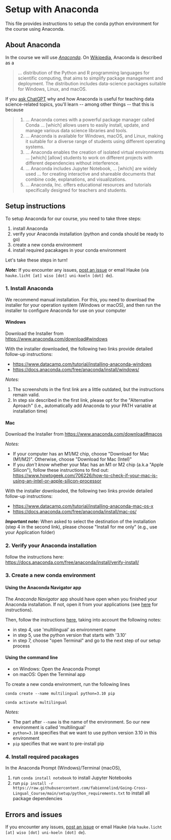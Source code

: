 # Setup with Anaconda

This file provides instructions to setup the conda python environment for the course using Anaconda.

## About Anaconda

In the course we will use [*Anaconda*](https://www.anaconda.com/). 
On [Wikipedia](https://en.wikipedia.org/wiki/Anaconda_(Python_distribution)), Anaconda is described as a

> ... distribution of the Python and R programming languages for scientific computing, that aims to simplify package management and deployment.
> The distribution includes data-science packages suitable for Windows, Linux, and macOS.

If you [ask ChatGPT](https://chat.openai.com/share/958fe6cc-b411-43e5-b156-23fb6ef4fb3f) why and how Anaconda is useful for teaching data science-related topics, you'll learn -- among other things -- that this is because

> 1. ... Anaconda comes with a powerful package manager called Conda ... [which] allows users to easily install, update, and manage various data science libraries and tools. 
> 2. ... Anaconda is available for Windows, macOS, and Linux, making it suitable for a diverse range of students using different operating systems.
> 4. ... Anaconda enables the creation of isolated virtual environments ... [which] [allow] students to work on different projects with different dependencies without interference.
> 5. ... Anaconda includes Jupyter Notebook, ... [which] are widely used ... for creating interactive and shareable documents that combine code, explanations, and visualizations.
> 6. ... Anaconda, Inc. offers educational resources and tutorials specifically designed for teachers and students. 

## Setup instructions

To setup Anaconda for our course, you need to take three steps:

1. install Anaconda
2. verify your Anaconda installation (python and conda should be ready to go)
3. create a new conda environment
4. install required pacakages in your conda environment

Let's take these steps in turn!

**_Note:_** If you encounter any issues, [post an issue](https://github.com/fabiennelind/Going-Cross-Lingual_Course/issues) or email Hauke (via `hauke.licht [at] wiso [dot] uni-koeln [dot] de`).

### 1. Install Anaconda

We recommend manual installation.
For this, you need to download the installer for your operation system (Windows or macOS), and then run the installer to configure Anaconda for use on your computer 

#### Windows

Download the Installer from https://www.anaconda.com/download#windows

With the installer downloaded, the following two links provide detailed follow-up instructions: 

- https://www.datacamp.com/tutorial/installing-anaconda-windows
- https://docs.anaconda.com/free/anaconda/install/windows/

*Notes:*

1. The screenshots in the first link are a little outdated, but the instructions remain valid.
2. In step six described in the first link, please opt for the "Alternative Aproach" (i.e., automatically add Anaconda to your PATH variable at installation time) 

#### Mac

Download the Installer from https://www.anaconda.com/download#macos

*Notes:* 

- If your computer has an M1/M2 chip, choose "Download for Mac (M1/M2)". Otherwise, choose "Download for Mac (Intel)"
- If you *don't know* whether your Mac has an M1 or M2 chip (a.k.a "Apple Silicon"), follow these instructions to find out: https://www.howtogeek.com/706226/how-to-check-if-your-mac-is-using-an-intel-or-apple-silicon-processor

With the installer downloaded, the following two links provide detailed follow-up instructions: 

- https://www.datacamp.com/tutorial/installing-anaconda-mac-os-x
- https://docs.anaconda.com/free/anaconda/install/mac-os/

**_Important note:_** When asked to select the destination of the installation (step 4 in the second link), please choose "Install for me only" (e.g., use your Application folder)

### 2. Verify your Anaconda installation

follow the instructions here: https://docs.anaconda.com/free/anaconda/install/verify-install/

### 3. Create a new conda environment

#### Using the Anaconda Navigator app

The *Anaconda Navigator* app should have open when you finished your Anaconda installation.
If not, open it from your applications (see [here](https://docs.anaconda.com/free/navigator/getting-started/#navigator-starting-navigator) for instructions).

Then, follow the instructions [here](https://docs.anaconda.com/free/navigator/tutorials/create-python35-environment/), taking into account the following notes:

- in step 4, use 'multilingual' as environment name
- in step 5, use the python version that starts with '3.10'
- in step 7, choose "open Terminal" and go to the next step of our setup process 

#### Using the command line

- on Windows: Open the Anaconda Prompt
- on macOS: Open the Terminal app

To create a new conda environment, run the following lines

```shell
conda create --name multilingual python=3.10 pip

conda activate multilingual
```

*Notes:* 

- The part after `--name` is the name of the environment. So our new environment is called 'multilingual'
- `python=3.10` specifies that we want to use python version 3.10 in this environment
- `pip` specifies that we want to pre-install pip

### 4. Install required pacakages

In the Anaconda Prompt (Windows)/Terminal (macOS),

1. run `conda install notebook` to install Jupyter Notebooks
2. run `pip install -r https://raw.githubusercontent.com/fabiennelind/Going-Cross-Lingual_Course/main/setup/python_requirements.txt` to install all package dependencies

## Errors and issues

If you encounter any issues, [post an issue](https://github.com/fabiennelind/Going-Cross-Lingual_Course/issues) or email Hauke (via `hauke.licht [at] wiso [dot] uni-koeln [dot] de`).
